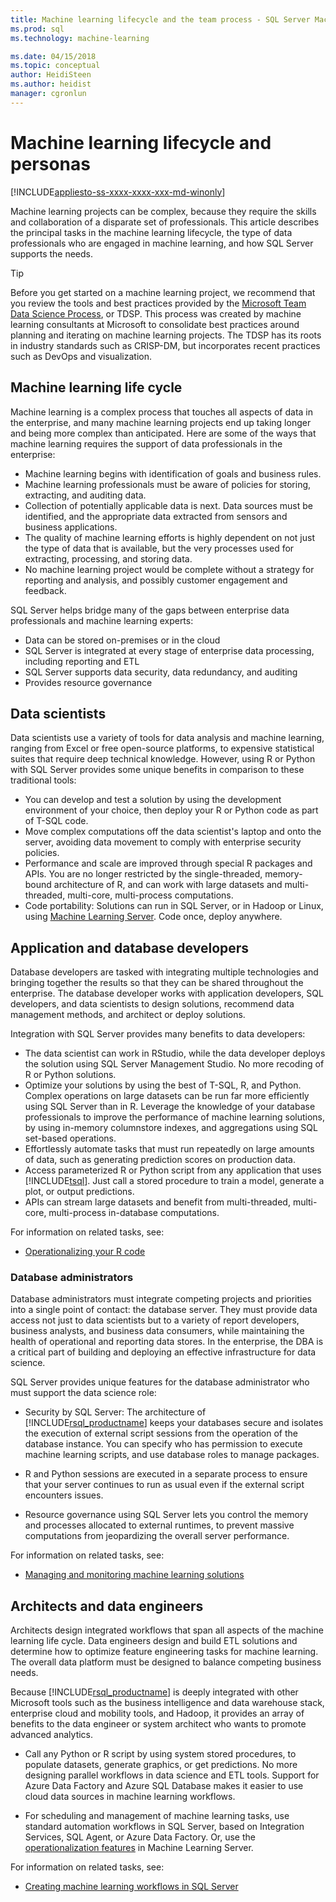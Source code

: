 ```yaml
---
title: Machine learning lifecycle and the team process - SQL Server Machine Learning Services
ms.prod: sql
ms.technology: machine-learning

ms.date: 04/15/2018  
ms.topic: conceptual
author: HeidiSteen
ms.author: heidist
manager: cgronlun
---
```

# Machine learning lifecycle and personas
[!INCLUDE[appliesto-ss-xxxx-xxxx-xxx-md-winonly](../../includes/appliesto-ss-xxxx-xxxx-xxx-md-winonly.md)]

Machine learning projects can be complex, because they require the skills and collaboration of a disparate set of professionals. This article describes the principal tasks in the machine learning lifecycle, the type of data professionals who are engaged in machine learning, and how SQL Server supports the needs.

> [!TIP]
> 
> Before you get started on a machine learning project, we recommend that you review the tools and best practices provided by the [Microsoft Team Data Science Process](https://blogs.technet.microsoft.com/machinelearning/2017/10/09/the-microsoft-team-data-science-process-tdsp-recent-updates/), or TDSP. This process was created by machine learning consultants at Microsoft to consolidate best practices around planning and iterating on machine learning projects. The TDSP has its roots in industry standards such as CRISP-DM, but incorporates recent practices such as DevOps and visualization.

## Machine learning life cycle

Machine learning is a complex process that touches all aspects of data in the enterprise, and many machine learning projects end up taking longer and being more complex than anticipated. Here are some of the ways that machine learning requires the support of data professionals in the enterprise:

+ Machine learning begins with identification of goals and business rules.
+ Machine learning professionals must be aware of policies for storing, extracting, and auditing data.
+ Collection of potentially applicable data is next.  Data sources must be identified, and the appropriate data extracted from sensors and business applications. 
+ The quality of machine learning efforts is highly dependent on not just the type of data that is available, but the very processes used for extracting, processing, and storing data. 
+ No machine learning project would be complete without a strategy for reporting and analysis, and possibly customer engagement and feedback.

SQL Server helps bridge many of the gaps between enterprise data professionals and machine learning experts:

+ Data can be stored on-premises or in the cloud
+ SQL Server is integrated at every stage of enterprise data processing, including reporting and ETL
+ SQL Server supports data security, data redundancy, and auditing
+ Provides resource governance

## Data scientists

Data scientists use a variety of tools for data analysis and machine learning, ranging from Excel or free open-source platforms, to expensive statistical suites that require deep technical knowledge. However, using R or Python with SQL Server provides some unique benefits in comparison to these traditional tools:

+ You can develop and test a solution by using the development environment of your choice, then deploy your R or Python code as part of T-SQL code.
+ Move complex computations off the data scientist's laptop and onto the server, avoiding data movement to comply with enterprise security policies.
+ Performance and scale are improved through special R packages and APIs. You are no longer restricted by the single-threaded, memory-bound architecture of R, and can work with large datasets and multi-threaded, multi-core, multi-process computations.
+ Code portability: Solutions can run in SQL Server, or in Hadoop or Linux, using [Machine Learning Server](https://docs.microsoft.com/machine-learning-server/what-is-machine-learning-server). Code once, deploy anywhere.

## Application and database developers

Database developers are tasked with integrating multiple technologies and bringing together the results so that they can be shared throughout the enterprise. The database developer works with application developers, SQL developers, and data scientists to design solutions, recommend data management methods, and architect or deploy solutions.

Integration with SQL Server provides many benefits to data developers:

+ The data scientist can work in RStudio, while the data developer deploys the solution using SQL Server Management Studio. No more recoding of R or Python solutions.
+ Optimize your solutions by using the best of T-SQL, R, and Python. Complex operations on large datasets can be run far more efficiently using SQL Server than in R. Leverage the knowledge of your database professionals to improve the performance of machine learning solutions, by using in-memory columnstore indexes, and aggregations using SQL set-based operations. 
+ Effortlessly automate tasks that must run repeatedly on large amounts of data, such as generating prediction scores on production data. 
+ Access parameterized R or Python script from any application that uses [!INCLUDE[tsql](../../includes/tsql-md.md)]. Just call a stored procedure to train a model, generate a plot, or output predictions.
+ APIs can stream large datasets and benefit from multi-threaded, multi-core, multi-process in-database computations.

For information on related tasks, see:
+ [Operationalizing your R code](../../advanced-analytics/r/operationalizing-your-r-code.md)

### Database administrators

Database administrators must integrate competing projects and priorities into a single point of contact: the database server. They must provide data access not just to data scientists but to a variety of report developers, business analysts, and business data consumers, while maintaining the health of operational and reporting data stores. In the enterprise, the DBA is a critical part of building and deploying an effective infrastructure for data science. 

SQL Server provides unique features for the database administrator who must support the data science role:

+ Security by SQL Server: The architecture of [!INCLUDE[rsql_productname](../../includes/rsql-productname-md.md)] keeps your databases secure and isolates the execution of external script sessions from the operation of the database instance. You can specify who has permission to execute machine learning scripts, and use database roles to manage packages.

+ R and Python sessions are executed in a separate process to ensure that your server continues to run as usual even if the external script encounters issues.

+ Resource governance using SQL Server lets you control the memory and processes allocated to external runtimes, to prevent massive computations from jeopardizing the overall server performance.

For information on related tasks, see:
+ [Managing and monitoring machine learning solutions](../../advanced-analytics/r/managing-and-monitoring-r-solutions.md)

## Architects and data engineers

Architects design integrated workflows that span all aspects of the machine learning life cycle. Data engineers design and build ETL solutions and determine how to optimize feature engineering tasks for machine learning. The overall data platform must be designed to balance competing business needs.

Because [!INCLUDE[rsql_productname](../../includes/rsql-productname-md.md)] is deeply integrated with other Microsoft tools such as the business intelligence and data warehouse stack, enterprise cloud and mobility tools, and Hadoop, it provides an array of benefits to the data engineer or system architect who wants to promote advanced analytics.

+ Call any Python or R script by using system stored procedures, to populate datasets, generate graphics, or get predictions. No more designing parallel workflows in data science and ETL tools. Support for Azure Data Factory and Azure SQL Database makes it easier to use cloud data sources in machine learning workflows.

+ For scheduling and management of machine learning tasks, use standard automation workflows in SQL Server, based on Integration Services, SQL Agent, or Azure Data Factory. Or, use the [operationalization features](https://docs.microsoft.com/machine-learning-server/operationalize/how-to-deploy-web-service-publish-manage-in-r) in Machine Learning Server.

For information on related tasks, see:

+ [Creating machine learning workflows in SQL Server](../../advanced-analytics/r/creating-workflows-that-use-r-in-sql-server.md)

